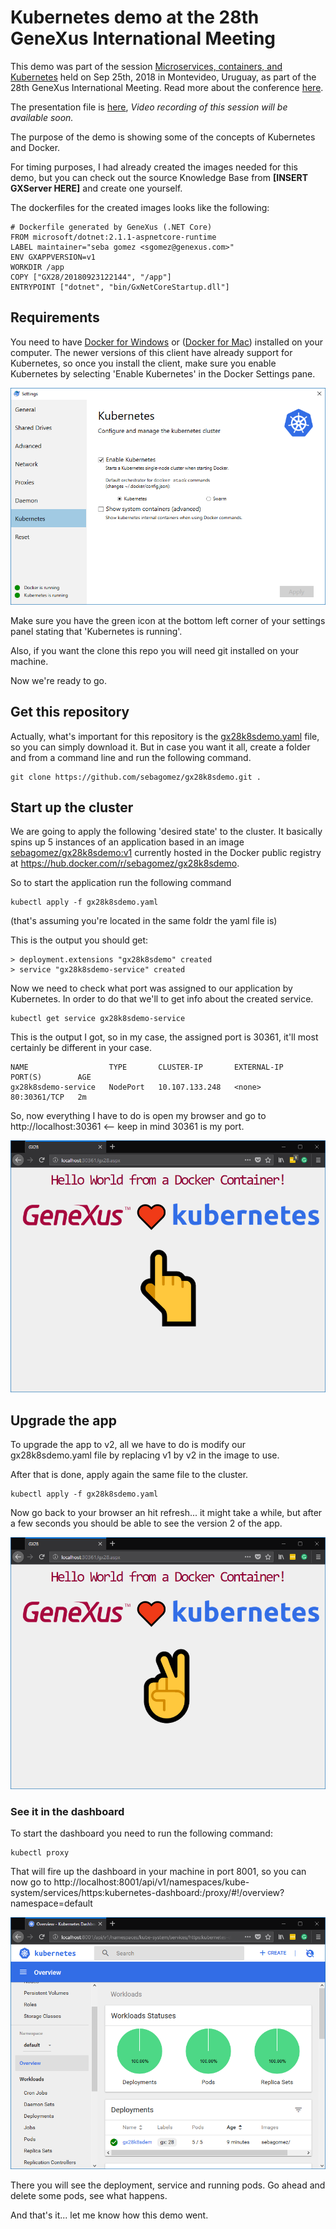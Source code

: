 # Kubernetes demo at the 28th GeneXus International Meeting

This demo was part of the session [Microservices, containers, and Kubernetes](https://meetings.genexus.com/session/microservices-docker-containers-and-kubernetes/ENG) held on Sep 25th, 2018 in Montevideo, Uruguay, as part of the 28th GeneXus International Meeting. Read more about the conference [here](http://www.genexus.com/gx28).

The presentation file is [here](res/MicroservicesContainersKubernetes.pdf), *Video recording of this session will be available soon.*

The purpose of the demo is showing some of the concepts of Kubernetes and Docker.

For timing purposes, I had already created the images needed for this demo, but you can check out the source Knowledge Base from **[INSERT GXServer HERE]** and create one yourself.

The dockerfiles for the created images looks like the following:

```docker
# Dockerfile generated by GeneXus (.NET Core)
FROM microsoft/dotnet:2.1.1-aspnetcore-runtime
LABEL maintainer="seba gomez <sgomez@genexus.com>"
ENV GXAPPVERSION=v1
WORKDIR /app
COPY ["GX28/20180923122144", "/app"]
ENTRYPOINT ["dotnet", "bin/GxNetCoreStartup.dll"]
```

## Requirements

You need to have [Docker for Windows]() or ([Docker for Mac]()) installed on your computer. The newer versions of this client have already support for Kubernetes, so once you install the client, make sure you enable Kubernetes by selecting 'Enable Kubernetes' in the Docker Settings pane. 

![](res/EnableKubernetes.png?raw=true)

Make sure you have the green icon at the bottom left corner of your settings panel stating that 'Kubernetes is running'.

Also, if you want the clone this repo you will need git installed on your machine.

Now we're ready to go.

## Get this repository

Actually, what's important for this repository is the [gx28k8sdemo.yaml](gx28k8sdemo.yaml) file, so you can simply download it. But in case you want it all, create a folder and from a command line and run the following command.

```
git clone https://github.com/sebagomez/gx28k8sdemo.git .
```

## Start up the cluster

We are going to apply the following 'desired state' to the cluster. It basically spins up 5 instances of an application based in an image [sebagomez/gx28k8sdemo:v1](https://hub.docker.com/r/sebagomez/gx28k8sdemo/tags/) currently hosted in the Docker public registry at https://hub.docker.com/r/sebagomez/gx28k8sdemo. 

So to start the application run the following command

```
kubectl apply -f gx28k8sdemo.yaml
```
(that's assuming you're located in the same foldr the yaml file is)

This is the output you should get:
```
> deployment.extensions "gx28k8sdemo" created  
> service "gx28k8sdemo-service" created
```

Now we need to check what port was assigned to our application by Kubernetes. In order to do that we'll to get info about the created service.

```
kubectl get service gx28k8sdemo-service
```
This is the output I got, so in my case, the assigned port is 30361, it'll most certainly be different in your case.

```
NAME                  TYPE       CLUSTER-IP       EXTERNAL-IP   PORT(S)        AGE
gx28k8sdemo-service   NodePort   10.107.133.248   <none>        80:30361/TCP   2m
```

So, now everything I have to do is open my browser and go to http://localhost:30361 <-- keep in mind 30361 is my port.

![](res/appv1.png?raw=true)

## Upgrade the app

To upgrade the app to v2, all we have to do is modify our gx28k8sdemo.yaml file by replacing v1 by v2 in the image to use.

After that is done, apply again the same file to the cluster.

```
kubectl apply -f gx28k8sdemo.yaml
```

Now go back to your browser an hit refresh... it might take a while, but after a few seconds you should be able to see the version 2 of the app.

![](res/appv2.png?raw=true)

### See it in the dashboard

To start the dashboard you need to run the following command:

```
kubectl proxy
```

That will fire up the dashboard in your machine in port 8001, so you can now go to http://localhost:8001/api/v1/namespaces/kube-system/services/https:kubernetes-dashboard:/proxy/#!/overview?namespace=default

![](res/dashboard.png?raw=true)

There you will see the deployment, service and running pods. Go ahead and delete some pods, see what happens.

And that's it... let me know how this demo went.